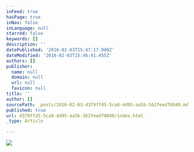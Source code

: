 ```yaml
---
inFeed: true
hasPage: true
inNav: false
inLanguage: null
starred: false
keywords: []
description: ''
datePublished: '2016-02-03T15:47:17.009Z'
dateModified: '2016-02-03T15:46:41.455Z'
authors: []
publisher:
  name: null
  domain: null
  url: null
  favicon: null
title: ''
author: []
sourcePath: _posts/2016-02-03-d379ffd5-5ca8-4d95-aa5b-562feed70840.md
published: true
url: d379ffd5-5ca8-4d95-aa5b-562feed70840/index.html
_type: Article

---
```

![](https://the-grid-user-content.s3-us-west-2.amazonaws.com/ea6ee11b-b878-4f21-91c4-88c848eede27.gif)